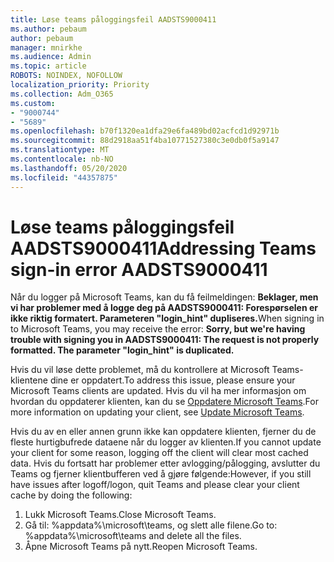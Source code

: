 ```yaml
---
title: Løse teams påloggingsfeil AADSTS9000411
ms.author: pebaum
author: pebaum
manager: mnirkhe
ms.audience: Admin
ms.topic: article
ROBOTS: NOINDEX, NOFOLLOW
localization_priority: Priority
ms.collection: Adm_O365
ms.custom:
- "9000744"
- "5689"
ms.openlocfilehash: b70f1320ea1dfa29e6fa489bd02acfcd1d92971b
ms.sourcegitcommit: 88d2918aa51f4ba10771527380c3e0db0f5a9147
ms.translationtype: MT
ms.contentlocale: nb-NO
ms.lasthandoff: 05/20/2020
ms.locfileid: "44357875"
---
```

# <a name="addressing-teams-sign-in-error-aadsts9000411"></a><span data-ttu-id="a817c-102">Løse teams påloggingsfeil AADSTS9000411</span><span class="sxs-lookup"><span data-stu-id="a817c-102">Addressing Teams sign-in error AADSTS9000411</span></span>

<span data-ttu-id="a817c-103">Når du logger på Microsoft Teams, kan du få feilmeldingen: **Beklager, men vi har problemer med å logge deg på AADSTS9000411: Forespørselen er ikke riktig formatert. Parameteren "login_hint" dupliseres.**</span><span class="sxs-lookup"><span data-stu-id="a817c-103">When signing in to Microsoft Teams, you may receive the error: **Sorry, but we're having trouble with signing you in AADSTS9000411: The request is not properly formatted. The parameter "login_hint" is duplicated.**</span></span>

<span data-ttu-id="a817c-104">Hvis du vil løse dette problemet, må du kontrollere at Microsoft Teams-klientene dine er oppdatert.</span><span class="sxs-lookup"><span data-stu-id="a817c-104">To address this issue, please ensure your Microsoft Teams clients are updated.</span></span> <span data-ttu-id="a817c-105">Hvis du vil ha mer informasjon om hvordan du oppdaterer klienten, kan du se [Oppdatere Microsoft Teams](https://support.office.com/article/Update-Microsoft-Teams-535a8e4b-45f0-4f6c-8b3d-91bca7a51db1).</span><span class="sxs-lookup"><span data-stu-id="a817c-105">For more information on updating your client, see [Update Microsoft Teams](https://support.office.com/article/Update-Microsoft-Teams-535a8e4b-45f0-4f6c-8b3d-91bca7a51db1).</span></span>

<span data-ttu-id="a817c-106">Hvis du av en eller annen grunn ikke kan oppdatere klienten, fjerner du de fleste hurtigbufrede dataene når du logger av klienten.</span><span class="sxs-lookup"><span data-stu-id="a817c-106">If you cannot update your client for some reason, logging off the client will clear most cached data.</span></span> <span data-ttu-id="a817c-107">Hvis du fortsatt har problemer etter avlogging/pålogging, avslutter du Teams og fjerner klientbufferen ved å gjøre følgende:</span><span class="sxs-lookup"><span data-stu-id="a817c-107">However, if you still have issues after logoff/logon, quit Teams and please clear your client cache by doing the following:</span></span>
1. <span data-ttu-id="a817c-108">Lukk Microsoft Teams.</span><span class="sxs-lookup"><span data-stu-id="a817c-108">Close Microsoft Teams.</span></span>
2. <span data-ttu-id="a817c-109">Gå til: %appdata%\microsoft\teams, og slett alle filene.</span><span class="sxs-lookup"><span data-stu-id="a817c-109">Go to: %appdata%\microsoft\teams and delete all the files.</span></span>
3. <span data-ttu-id="a817c-110">Åpne Microsoft Teams på nytt.</span><span class="sxs-lookup"><span data-stu-id="a817c-110">Reopen Microsoft Teams.</span></span>
